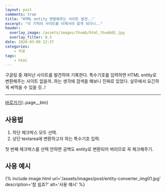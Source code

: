 ```yaml
---
layout: post
comments: true
title: "HTML entity 변환해주는 사이트 발견.."
excerpt: "이 기적의 사이트를 이제서야 알게 되다니.."
header:
  overlay_image: /assets/images/thumb/html_thumb01.jpg
  overlay_filter: 0.3
date: 2020-03-09 22:37
categories:
    - 자료
tags:
    - html
---
```

구글링 중 재미난 사이트를 발견하여 기록한다. 특수기호를 입력하면 HTML entity로 변환해주는 사이트 없을까..하는 생각에 검색을 해보니 진짜로 있었다. 실무에서 요긴하게 써먹을 수 있을 듯..!

---

[바로가기](https://mothereff.in/html-entities){:.page__btn}

## 사용법

1. 하단 체크박스 모두 선택.
2. 상단 textarea에 변환하고자 하는 특수기호 입력.

첫 번째 체크박스를 선택 안하면 공백도 entity로 변환되어 버리므로 꼭 체크해주기.

## 사용 예시

{% include image.html url='/assets/images/post/entity-converter_img01.jpg' description='참 쉽죠?' alt='사용 예시' %}